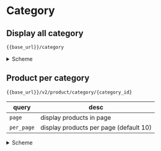 # Category

## Display all category
```bash
{{base_url}}/category
```

<details>
  <summary>Scheme</summary>
```json
{
    "status": boolean,
    "message": string,
    "data": [
        {
            "id": integer,
            "name": string,
            "description": string,
            "image": string
        },
        ...
    ]
}
```
</details>

## Product per category
```bash
{{base_url}}/v2/product/category/{category_id}
```

| query      | desc                                   |
|------------|----------------------------------------|
| `page`     | display products in page               |
| `per_page` | display products per page (default 10) |

<details>
  <summary>Scheme</summary>
```json
{
  "status": boolean,
  "message": string,
  "data": {
    "per_page": integer,
    "has_next_page": boolean,
    "page": integer,
    "data": [
      {
        "id": integer,
        "name": string,
        "price": float,
        "category": {
          "id": integer,
          "name": string
        },
        "brand": {
          "id": integer,
          "name": string,
          "logo": string
        },
        "image": string,
        "promoted": boolean
      },
      ...
    ]
  }
}
```
</details>